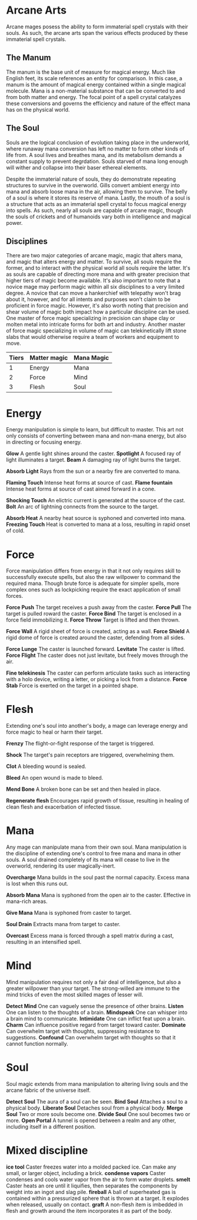 # Arcane Arts
Arcane mages posess the ability to form immaterial spell crystals with their souls.
As such, the arcane arts span the various effects produced by these immaterial spell crystals.

## The Manum
The manum is the base unit of measure for magical energy. Much like English feet, its scale references an entity for comparison.
In this case, a manum is the amount of magical energy contained within a single magical molecule. Mana is a non-material substance
that can be converted to and from both matter and energy. The focal point of a spell crystal catalyzes these conversions and governs the
efficiency and nature of the effect mana has on the physical world.

## The Soul

Souls are the logical conclusion of evolution taking place in the underworld, where runaway mana conversion has left no matter to form other kinds of life from.
A soul lives and breathes mana, and its metabolism demands a constant supply to prevent degrdation. Souls starved of mana long enough will wither and collapse
into their baser ethereal elements. 

Despite the immaterial nature of souls, they do demonstrate repeating structures to survive in the overworld. 
Gills convert ambient energy into mana and absorb loose mana in the air, allowing them to survive.
The belly of a soul is where it stores its reserve of mana. Lastly, the mouth of a soul is a structure that
acts as an immaterial spell crystal to focus magical energy into spells. As such, nearly all souls are capable
of arcane magic, though the souls of crickets and of humanoids vary both in intelligence and magical power.


## Disciplines

There are two major categories of arcane magic, magic that alters mana, and magic that alters energy and matter. To survive, all souls require the former, and to interact with the physical world all souls require the latter. It's as souls are capable of directing more mana and with greater precision that higher tiers of magic become available. It's also important to note that a novice mage may perform magic within all six disciplines to a very limited degree. A novice that can move a hankerchief with telepathy won't brag about it, however, and for all intents and purposes won't claim to be proficient in force magic. However, it's also worth noting that precision and shear volume of magic both impact how a particular discipline can be used. One master of force magic specializing in precision can shape clay or molten metal into intricate forms for both art and industry. Another master of force magic specializing in volume of magic can telekinetically lift stone slabs that would otherwise require a team of workers and equipment to move. 


|Tiers|Matter magic|Mana Magic|
|---|---|---|
|1|Energy|Mana|
|2|Force|Mind|
|3|Flesh|Soul|

# Energy
Energy manipulation is simple to learn, but difficult to master. This art not only consists of converting between mana and non-mana energy, but also in directing or focusing energy.


**Glow**
A gentle light shines around the caster.
**Spotlight**
A focused ray of light illuminates a target.
**Beam**
A damaging ray of light burns the target.

**Absorb Light**
Rays from the sun or a nearby fire are converted to mana.

**Flaming Touch**
Intense heat forms at source of cast.
**Flame fountain**
Intense heat forms at source of cast aimed forward in a cone.

**Shocking Touch**
An elictric current is generated at the source of the cast.
**Bolt**
An arc of lightning connects from the source to the target.

**Absorb Heat**
A nearby heat source is syphoned and converted into mana.
**Freezing Touch**
Heat is converted to mana at a loss, resulting in rapid onset of cold.

# Force
Force manipulation differs from energy in that it not only requires skill to successfully execute spells, but also the raw willpower to command the required mana. Though brute force is adequate for simpler spells, more complex ones such as lockpicking require the exact application of small forces.


**Force Push**
The target receives a push away from the caster.
**Force Pull**
The target is pulled roward the caster.
**Force Bind**
The target is enclosed in a force field immobilizing it.
**Force Throw**
Target is lifted and then thrown.


**Force Wall**
A rigid sheet of force is created, acting as a wall.
**Force Shield**
A rigid dome of force is created around the caster, defending from all sides.

**Force Lunge**
The caster is launched forward.
**Levitate**
The caster is lifted.
**Force Flight**
The caster does not just levitate, but freely moves through the air.

**Fine telekinesis**
The caster can perform articulate tasks such as interacting with a holo device, writing 
a letter, or picking a lock from a distance.
**Force Stab**
Force is exerted on the target in a pointed shape.

# Flesh
Extending one's soul into another's body, a mage can leverage energy and
force magic to heal or harm their target.

**Frenzy**
The flight-or-fight response of the target is triggered.

**Shock**
The target's pain receptors are triggered, overwhelming them.

**Clot**
A bleeding wound is sealed.

**Bleed**
An open wound is made to bleed.

**Mend Bone**
A broken bone can be set and then healed in place.

**Regenerate flesh**
Encourages rapid growth of tissue, resulting in healing of clean flesh
and exacerbation of infected tissue.


# Mana
Any mage can manipulate mana from their own soul. Mana manipulation is the discipline of extending one's control to free mana and mana in other souls. A soul drained completely of its mana will cease to live in the overworld, rendering its user magically-inert.


**Overcharge**
Mana builds in the soul past the normal capacity. Excess mana is lost when this runs out.

**Absorb Mana**
Mana is syphoned from the open air to the caster. Effective in mana-rich areas.

**Give Mana**
Mana is syphoned from caster to target.

**Soul Drain**
Extracts mana from target to caster.

**Overcast**
Excess mana is forced through a spell matrix during a cast, resulting in an intensified spell.


# Mind
Mind manipulation requires not only a fair deal of intelligence, but also a greater willpower than your target. The strong-willed are immune to the mind tricks of even the most skilled mages of lesser will.

**Detect Mind**
One can vaguely sense the presence of other brains.
**Listen**
One can listen to the thoughts of a brain.
**Mindspeak**
One can whisper into a brain mind to communicate.
**Intimidate**
One can inflict feat upon a brain.
**Charm**
Can influence positive regard from target toward caster.
**Dominate**
Can overwhelm target with thoughts, suppressing resistance to suggestions.
**Confound**
Can overwhelm target with thoughts so that it cannot function normally.



# Soul
Soul magic extends from mana manipulation to altering living souls and the arcane fabric of the universe itself.


**Detect Soul**
The aura of a soul can be seen.
**Bind Soul**
Attaches a soul to a physical body.
**Liberate Soul**
Detaches soul from a physical body.
**Merge Soul**
Two or more souls become one.
**Divide Soul**
One soul becomes two or more.
**Open Portal**
A tunnel is opened between a realm and any other, including itself in a different position.

# Mixed discipline

**ice tool**
Caster freezes water into a molded packed ice. Can make any small, or larger object, including a brick.
**condense vapors**
Caster condenses and cools water vapor from the air to form water droplets.
**smelt**
Caster heats an ore until it liquifies, then separates the components by weight into an ingot and slag pile.
**fireball**
A ball of superheated gas is contained within a pressurized sphere that is thrown at a target. It explodes when released, usually on contact.
**graft**
A non-flesh item is imbedded in flesh and growth around the item incorporates it as part of the body.
